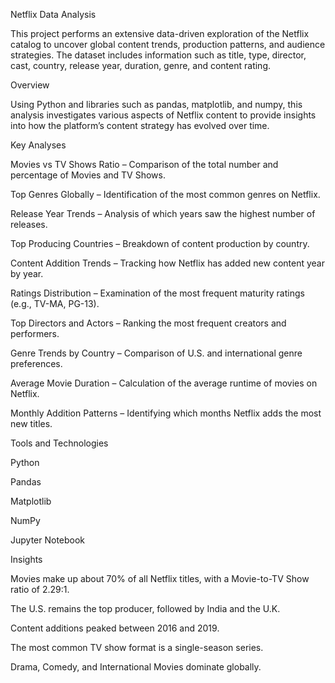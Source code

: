 Netflix Data Analysis

This project performs an extensive data-driven exploration of the Netflix catalog to uncover global content trends, production patterns, and audience strategies. The dataset includes information such as title, type, director, cast, country, release year, duration, genre, and content rating.

Overview

Using Python and libraries such as pandas, matplotlib, and numpy, this analysis investigates various aspects of Netflix content to provide insights into how the platform’s content strategy has evolved over time.

Key Analyses

Movies vs TV Shows Ratio – Comparison of the total number and percentage of Movies and TV Shows.

Top Genres Globally – Identification of the most common genres on Netflix.

Release Year Trends – Analysis of which years saw the highest number of releases.

Top Producing Countries – Breakdown of content production by country.

Content Addition Trends – Tracking how Netflix has added new content year by year.

Ratings Distribution – Examination of the most frequent maturity ratings (e.g., TV-MA, PG-13).

Top Directors and Actors – Ranking the most frequent creators and performers.

Genre Trends by Country – Comparison of U.S. and international genre preferences.

Average Movie Duration – Calculation of the average runtime of movies on Netflix.

Monthly Addition Patterns – Identifying which months Netflix adds the most new titles.

Tools and Technologies

Python

Pandas

Matplotlib

NumPy

Jupyter Notebook

Insights

Movies make up about 70% of all Netflix titles, with a Movie-to-TV Show ratio of 2.29:1.

The U.S. remains the top producer, followed by India and the U.K.

Content additions peaked between 2016 and 2019.

The most common TV show format is a single-season series.

Drama, Comedy, and International Movies dominate globally.
